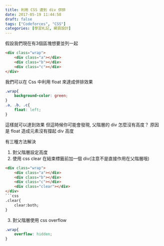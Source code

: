 ```yaml
---
title: 利用 CSS 達到 div 併排
date: 2017-05-19 11:44:58
draft: false
tags: ["Codeforces", "CSS"]
categories: [學習札記, 網頁設計]
---
```

假設我們現在有3個區塊想要並列一起
```html
<div class="wrap">
    <div class="a"></div>
    <div class="b"></div>
    <div class="c"></div>
</div>
```
我們可以在 Css 中利用 float 來達成併排效果
```css
.wrap{
    background-color: green;
}
.a, .b, .c{
    float: left;
}
```
這樣就可以達到效果
但這時候你可能會發現, 父階層的 div 怎麼沒有高度？
原因是 float 造成元素沒有撐起 div 高度

有三種方法解決
1. 對父階層設定高度
2. 使用 css clear
在結束標籤前加一個 div(注意不是直接作用在父階層哦)
```html
<div class="wrap">
    <div class="a"></div>
    <div class="b"></div>
    <div class="c"></div>
    <div class="clear"></div>
</div>
```css
.clear{
    clear:both;
}
```
3. 對父階層使用 css overflow
```css
.wrap{
    overflow: hidden;
}
```
